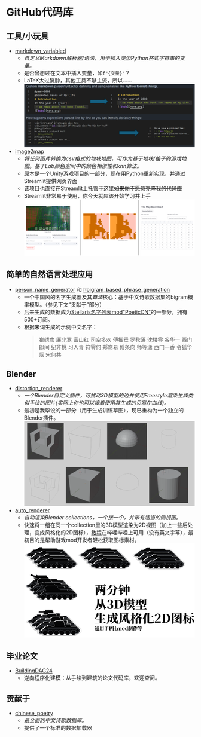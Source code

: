 # GitHub代码库

## 工具/小玩具
- [markdown_variabled](https://github.com/SanBingYouYong/markdown_variabled)
    - *自定义Markdown解析器/语法，用于插入类似Python格式字符串的变量。*
    - 是否曾想过在文本中插入变量，如`f"{变量}"`？
    - LaTeX太过臃肿，其他工具不够主流，所以……
    ![mv](./assets/img/mv.png)
- [image2map](https://github.com/SanBingYouYong/Image2Map)
    - *将任何图片转换为csv格式的地块地图，可作为基于地块/格子的游戏地图。基于Lab颜色空间中的颜色相似性和knn算法。*
    - 原本是一个Unity游戏项目的一部分，现在用Python重新实现，并通过Streamlit提供网页界面
    - 该项目也直接在Streamlit上托管于[这里](https://image2map.streamlit.app/)~~如果你不愿意克隆我的代码库~~
    - Streamlit非常易于使用，你今天就应该开始学习并上手
    ![im](./assets/img/im.png)

## 简单的自然语言处理应用
- [person_name_generator](https://github.com/SanBingYouYong/Person-Name-Generator) 和 [hbigram_based_phrase_generation](https://github.com/SanBingYouYong/BigramBased-PhraseGeneration)
    - 一个中国风的名字生成器及其*算法*核心：基于中文诗歌数据集的bigram概率模型。（参见下文“贡献于”部分）
    - 后来生成的数据成为[Stellaris名字列表mod"PoeticCN"](https://steamcommunity.com/sharedfiles/filedetails/?id=2936448779)的一部分，拥有500+订阅。
    - 根据宋词生成的示例中文名字：
        > 崔绣巾 廉北寒 富山红 司空多欢 傅榴垂 罗秋落 沈楼零 谷华一 西门郎间 纪非桃 习人青 符零何 郏鸯易 傅条向 师等潇 西门一香 令狐华烟 宋何共

## Blender
- [distortion_renderer](https://github.com/SanBingYouYong/distortion-renderer)
    - *一个Blender自定义插件，可扰动3D模型的边并使用Freestyle渲染生成类似手绘的图片(实际上你也可以接着使用其生成的贝塞尔曲线)。*
    - 最初是我毕设的一部分（用于生成训练草图），现已重构为一个独立的Blender插件。
    ![dr](./assets/img/dr.png)
- [auto_renderer](https://github.com/SanBingYouYong/Blender-Auto-Renderer)
    - *自动渲染Blender collections，一个接一个，并带有适当的侧视图。*
    - 快速将一组在同一个collection里的3D模型渲染为2D视图（加上一些后处理，变成风格化的2D图标），[教程](https://www.bilibili.com/video/BV1dV4y1679x)在哔哩哔哩上可用（没有英文字幕），最初目的是帮助游戏mod开发者轻松获取图标素材。
    ![ar](./assets/img/ar.png)

## 毕业论文
- [BuildingDAG24](https://github.com/SanBingYouYong/BuildingDAG24)
    - 逆向程序化建模：从手绘到建筑的论文代码库，欢迎查阅。

## 贡献于
- [chinese_poetry](https://github.com/chinese-poetry/chinese-poetry)
    - *最全面的中文诗歌数据库。*
    - 提供了一个标准的数据加载器
